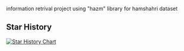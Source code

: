 information retrival project using "hazm" library for hamshahri dataset


## Star History

[![Star History Chart](https://api.star-history.com/svg?repos=moze-mehraban/IR-Project&type=Date)](https://www.star-history.com/)
